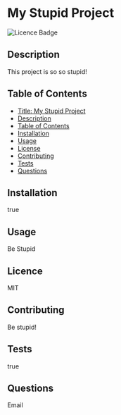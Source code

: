 # My Stupid Project

  ![Licence Badge](https://img.shields.io/badge/licence-%20-green)

  ## Description

  This project is so so stupid!

  ## Table of Contents
  - [Title: My Stupid Project](#title)
  - [Description](#description)
  - [Table of Contents](#table-of-contents)
  - [Installation](#installation)
  - [Usage](#usage)
  - [License](#license)
  - [Contributing](#contributing)
  - [Tests](#tests)
  - [Questions](#questions)

  ## Installation

  true

  ## Usage

  Be Stupid

  ## Licence

  MIT

  ## Contributing

  Be stupid!

  ## Tests

  true

  ## Questions

  Email
  